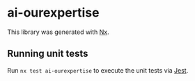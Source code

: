 # ai-ourexpertise

This library was generated with [Nx](https://nx.dev).

## Running unit tests

Run `nx test ai-ourexpertise` to execute the unit tests via [Jest](https://jestjs.io).
